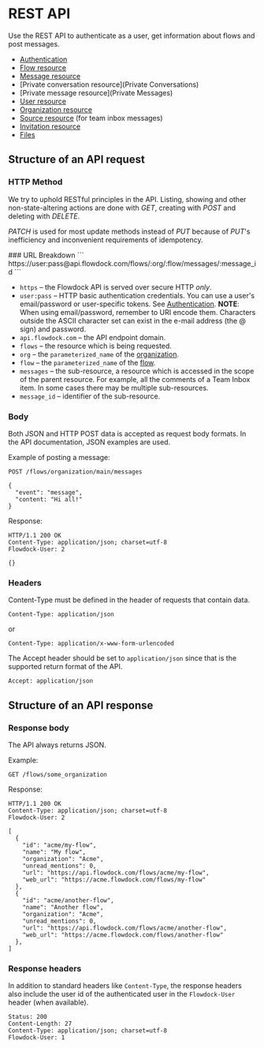 # REST API

Use the REST API to authenticate as a user, get information about flows and post messages.

* [Authentication](Authentication)
* [Flow resource](Flows)
* [Message resource](Messages)
* [Private conversation resource](Private Conversations)
* [Private message resource](Private Messages)
* [User resource](Users)
* [Organization resource](Organizations)
* [Source resource](Sources) (for team inbox messages)
* [Invitation resource](Invitations)
* [Files](Files)

## Structure of an API request

### HTTP Method
We try to uphold RESTful principles in the API. Listing, showing and other non-state-altering actions are done with _GET_, creating with _POST_ and deleting with _DELETE_.

_PATCH_ is used for most update methods instead of _PUT_ because of _PUT_'s inefficiency and inconvenient requirements of idempotency.

<div id="/url-breakdown"></div>
### URL Breakdown
```
https://user:pass@api.flowdock.com/flows/:org/:flow/messages/:message_id
```

* `https` &ndash; the Flowdock API is served over secure HTTP *only*.
* `user:pass` &ndash; HTTP basic authentication credentials. You can use a user's email/password or user-specific tokens. See [Authentication](Authentication). **NOTE**: When using email/password, remember to URI encode them. Characters outside the ASCII character set can exist in the e-mail address (the @ sign) and password.
* `api.flowdock.com` &ndash; the API endpoint domain.
* `flows` &ndash; the resource which is being requested.
* `org` &ndash; the `parameterized_name` of the [organization](Organizations).
* `flow` &ndash; the `parameterized_name` of the [flow](Flows).
* `messages` &ndash; the sub-resource, a resource which is accessed in the scope of the parent resource. For example, all the comments of a Team Inbox item. In some cases there may be multiple sub-resources.
* `message_id` &ndash; identifier of the sub-resource.

### Body
Both JSON and HTTP POST data is accepted as request body formats. In the API documentation, JSON examples are used.

Example of posting a message:

```
POST /flows/organization/main/messages
```

```
{
  "event": "message",
  "content: "Hi all!"
}
```

Response:

```
HTTP/1.1 200 OK
Content-Type: application/json; charset=utf-8
Flowdock-User: 2
```
```
{}
```

### Headers

Content-Type must be defined in the header of requests that contain data.

```
Content-Type: application/json
```
or

```
Content-Type: application/x-www-form-urlencoded
```

The Accept header should be set to `application/json` since that is the supported return format of the API.

```
Accept: application/json
```

## Structure of an API response

### Response body
The API always returns JSON.

Example:

```
GET /flows/some_organization
```

Response:

```
HTTP/1.1 200 OK
Content-Type: application/json; charset=utf-8
Flowdock-User: 2
```
```
[
  {
    "id": "acme/my-flow",
    "name": "My flow",
    "organization": "Acme",
    "unread_mentions": 0,
    "url": "https://api.flowdock.com/flows/acme/my-flow",
    "web_url": "https://acme.flowdock.com/flows/my-flow"
  },
  {
    "id": "acme/another-flow",
    "name": "Another flow",
    "organization": "Acme",
    "unread_mentions": 0,
    "url": "https://api.flowdock.com/flows/acme/another-flow",
    "web_url": "https://acme.flowdock.com/flows/another-flow"
  },
]
```

### Response headers

In addition to standard headers like `Content-Type`, the response headers also include the user id of the authenticated user in the `Flowdock-User` header (when available).

```
Status: 200
Content-Length: 27
Content-Type: application/json; charset=utf-8
Flowdock-User: 1
```
